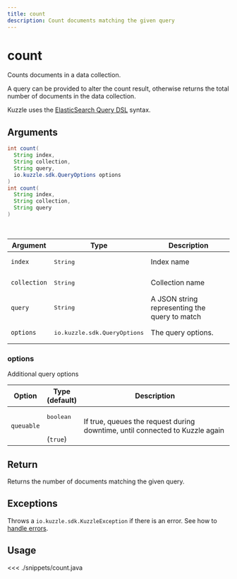 ```yaml
---
title: count
description: Count documents matching the given query
---
```


# count

Counts documents in a data collection.

A query can be provided to alter the count result, otherwise returns the total number of documents in the data collection.

Kuzzle uses the [ElasticSearch Query DSL](https://www.elastic.co/guide/en/elasticsearch/reference/5.6/query-dsl.html) syntax.

## Arguments

```java
int count(
  String index,
  String collection,
  String query,
  io.kuzzle.sdk.QueryOptions options
)
int count(
  String index,
  String collection,
  String query
)
```

<br/>

| Argument     | Type                                  | Description                                   |
| ------------ | ------------------------------------- | --------------------------------------------- |
| `index`      | <pre>String</pre>                     | Index name                                    |
| `collection` | <pre>String</pre>                     | Collection name                               |
| `query`      | <pre>String</pre>                     | A JSON string representing the query to match |
| `options`    | <pre>io.kuzzle.sdk.QueryOptions</pre> | The query options.                            |

### options

Additional query options

| Option     | Type<br/>(default)              | Description                                                                  |
| ---------- | ------------------------------- | ---------------------------------------------------------------------------- |
| `queuable` | <pre>boolean</pre><br/>(`true`) | If true, queues the request during downtime, until connected to Kuzzle again |

## Return

Returns the number of documents matching the given query.

## Exceptions

Throws a `io.kuzzle.sdk.KuzzleException` if there is an error. See how to [handle errors](/sdk/java/1/essentials/error-handling/).

## Usage

<<< ./snippets/count.java
